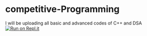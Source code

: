  # competitive-Programming
I will be uploading all basic and advanced codes of C++ and DSA
[![Run on Repl.it](https://repl.it/badge/github/akki251/competitive-Programming)](https://repl.it/github/akki251/competitive-Programming)
